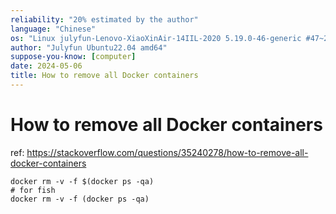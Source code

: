 ```yaml
---
reliability: "20% estimated by the author"
language: "Chinese"
os: "Linux julyfun-Lenovo-XiaoXinAir-14IIL-2020 5.19.0-46-generic #47~22.04.1-Ubuntu SMP PREEMPT_DYNAMIC Wed Jun 21 15:35:31 UTC 2 x86_64 x86_64 x86_64 GNU/Linux"
author: "Julyfun Ubuntu22.04 amd64"
suppose-you-know: [computer]
date: 2024-05-06
title: How to remove all Docker containers
---
```


# How to remove all Docker containers

ref: https://stackoverflow.com/questions/35240278/how-to-remove-all-docker-containers

```
docker rm -v -f $(docker ps -qa)
# for fish
docker rm -v -f (docker ps -qa)
```

